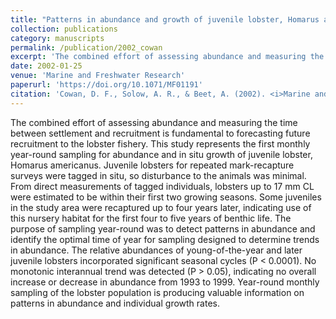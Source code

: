 ```yaml
---
title: "Patterns in abundance and growth of juvenile lobster, Homarus americanus"
collection: publications
category: manuscripts
permalink: /publication/2002_cowan
excerpt: 'The combined effort of assessing abundance and measuring the time between settlement and recruitment is fundamental to forecasting future recruitment to the lobster fishery. This study represents the first monthly year-round sampling for ...'
date: 2002-01-25
venue: 'Marine and Freshwater Research'
paperurl: 'https://doi.org/10.1071/MF01191'
citation: 'Cowan, D. F., Solow, A. R., & Beet, A. (2002). <i>Marine and Freshwater Research</i> &quot;52(8), 1095-1102.&quot;.'
---
```


The combined effort of assessing abundance and measuring the time between settlement and recruitment is fundamental to forecasting future recruitment to the lobster fishery. This study represents the first monthly year-round sampling for abundance and in situ growth of juvenile lobster, Homarus americanus. Juvenile lobsters for repeated mark-recapture surveys were tagged in situ, so disturbance to the animals was minimal. From direct measurements of tagged individuals, lobsters up to 17 mm CL were estimated to be within their first two growing seasons. Some juveniles in the study area were recaptured up to four years later, indicating use of this nursery habitat for the first four to five years of benthic life. The purpose of sampling year-round was to detect patterns in abundance and identify the optimal time of year for sampling designed to determine trends in abundance. The relative abundances of young-of-the-year and later juvenile lobsters incorporated significant seasonal cycles (P < 0.0001). No monotonic interannual trend was detected (P > 0.05), indicating no overall increase or decrease in abundance from 1993 to 1999. Year-round monthly sampling of the lobster population is producing valuable information on patterns in abundance and individual growth rates.